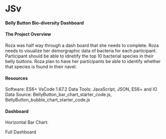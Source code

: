 # JSv

#### Belly Button Bio-diversity Dashboard 

#### The Project Overview 
Roza was half way through a dash board that she needs to complete. Roza needs to visualize her demorgraphic data of bacteria for each participant. Participant should be able to idnetify the top 10 bacterial species in their belly buttons. Roza plan to have her participants be able to identify whether that species is found in their navel. 

#### Resources 
Software: ES6+ VsCode 1.67.2
Data Tools: JavaScript, JSON, ES6+ and IO
Data Source: BellyButton_bar_chart_starter_code.js, BellyButton_bubble_chart_starter_code.js

#### Dashboard 

Horizontal Bar Chart:

Full Dashboard 

